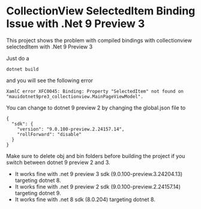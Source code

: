 # CollectionView SelectedItem Binding Issue with .Net 9 Preview 3

This project shows the problem with compiled bindings with collectionview selectedItem with .Net 9 Preview 3

Just do a 
```
dotnet build
```
and you will see the following error
```
XamlC error XFC0045: Binding: Property "SelectedItem" not found on "mauidotnet9pre3_collectionview.MainPageViewModel".
```


You can change to dotnet 9 preview 2 by changing the global.json file to
```
{
  "sdk": {
	"version": "9.0.100-preview.2.24157.14",
	"rollForward": "disable"
  }
}
```
Make sure to delete obj and bin folders before building the project if you switch between dotnet 9 preview 2 and 3.


* It works fine with .net 9 preview 3 sdk (9.0.100-preview.3.24204.13) targeting dotnet 8.
* It works fine with .net 9 preview 2 sdk (9.0.100-preview.2.24157.14) targeting dotnet 9.
* It works fine with .net 8 sdk (8.0.204) targeting dotnet 8.